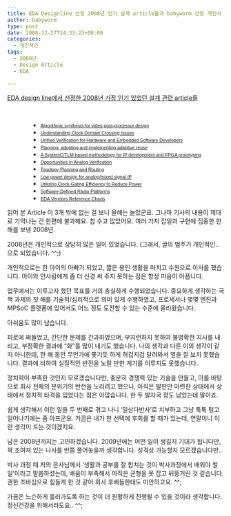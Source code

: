 ```yaml
---
title: EDA Designline 선정 2008년 인기 설계 article들과 babyworm 선정 개인사
author: babyworm
type: post
date: 2008-12-27T14:33:23+00:00
categories:
  - 개인적인
tags:
  - 2008년
  - Design Article
  - EDA

---
```

[EDA design line에서 선정한 2008년 가장 인기 있었던 설계 관련 article들][1] 

 

<ul style="margin-left: 40pt">
  <li>
    <a href="http://www.edadesignline.com/howto/212300376"><span style="font-family:Arial; font-size:8pt">Algorithmic synthesis for video post-processor design</span></a>
  </li>
  <li>
    <a href="http://www.edadesignline.com/howto/205201913"><span style="font-family:Arial; font-size:8pt">Understanding Clock Domain Crossing Issues</span></a>
  </li>
  <li>
    <a href="http://www.edadesignline.com/howto/212200519"><span style="font-family:Arial; font-size:8pt">Unified Verification for Hardware and Embedded Software Developers</span></a>
  </li>
  <li>
    <a href="http://www.edadesignline.com/howto/212500695"><span style="font-family:Arial; font-size:8pt">Planning, adopting and implementing adaptive reuse</span></a>
  </li>
  <li>
    <a href="http://www.edadesignline.com/howto/esl/212000064"><span style="font-family:Arial; font-size:8pt">A SystemC/TLM based methodology for IP development and FPGA prototyping</span></a>
  </li>
  <li>
    <a href="http://www.edadesignline.com/howto/analogmixedsignal/211600976"><span style="font-family:Arial; font-size:8pt">Opportunities in Analog Verification</span></a>
  </li>
  <li>
    <a href="http://www.edadesignline.com/howto/boardleveldesign/201201722"><span style="font-family:Arial; font-size:8pt">Topology Planning and Routing</span></a>
  </li>
  <li>
    <a href="http://www.edadesignline.com/howto/analogmixedsignal/208801508"><span style="font-family:Arial; font-size:8pt">Low power design for analog/mixed signal IP</span></a>
  </li>
  <li>
    <a href="http://www.edadesignline.com/howto/205800151"><span style="font-family:Arial; font-size:8pt">Utilizing Clock-Gating Efficiency to Reduce Power</span></a>
  </li>
  <li>
    <a href="http://www.edadesignline.com/howto/esl/206905299"><span style="font-family:Arial; font-size:8pt">Software-Defined Radio Platforms</span></a>
  </li>
  <li>
    <a href="http://www.edadesignline.com/products/208401054"><span style="font-family:Arial; font-size:8pt">EDA Vendors Reference Charts</span></a>
  </li>
</ul>

읽어 본 Article 이 3개 밖에 없는 걸 보니 올해는 놀았군요. 그나마 기사의 내용이 제대로 기억나는 건 한편에 불과해요. 참 수고 많았어요. 여러 가지 잡일과 구현에 집중한 한 해를 보낸 2008년. 

2008년은 개인적으로 상당히 많은 일이 있었습니다. (그래서, 글의 범주가 개인적인.. 으로 되었습니다. ^^;) 

개인적으로는 한 아이의 아빠가 되었고, 짧은 용인 생활을 마치고 수원으로 이사를 했습니다. 아이와 안사람에게 좀 더 신경 써 주지 못하는 점은 항상 마음이 아픕니다. 

업무에서는 이루고자 했던 목표를 거의 충실하게 수행되었습니다. 중요하게 생각하는 국책 과제의 첫 해를 기술적/심리적으로 의미 있게 수행하였고, 프로세서나 몇몇 엔진과 MPSoC 플랫폼에 있어서도 어느 정도 도전할 수 있는 수준에 올라왔습니다. 

아쉬움도 많이 남습니다. 

피로에 쪄들었고, 간단한 문제를 간과하였으며, 부지런하지 못하여 불명확한 지시를 내리고, 부정확한 결과에 &#8220;화&#8221;를 많이 내기도 했습니다. 나의 생각과 다른 이의 생각이 같지 아니한데, 한 해 동안 무언가에 쫓기듯 하게 허겁지겁 달려와서 옆을 잘 보지 못했습니다. 결과에 비하여 실질적인 반전을 노릴 만한 계기를 이루지도 못했습니다. 

정치력이 부족한 것인지 모르겠습니다만, 충분히 경쟁력 있는 기술을 만들고, 이를 바탕으로 회사 전체의 분위기의 반전을 노리려고 했으나, 아직은 발판만 마련한 상태에서 상태에서 정치적 타격을 입었다는 점은 아깝습니다. 한 두 발자국 정도 남았는데 말이죠. 

쉽게 생각해서 이런 일을 두 번째로 겪고 나니 &#8216;일상다반사&#8217;로 치부하고 그냥 툭툭 털고 일어나기에는 좀 아프군요. 가끔은 내가 한 선택에 후회를 할 때가 있는데, 연말이니 이런 생각이 드는 것이겠지요. 

남은 2008년까지는 고민하겠습니다. 2009년에는 어떤 일이 생길지 기대가 됩니다만, 꽉 조여져 있는 나사를 반쯤 풀어놓을까 생각합니다. 성격상 가능할지 모르겠습니다만.. 

박사 과정 때 저의 은사님께서 &#8216;생활과 공부를 잘 합치는 것이 박사과정에서 배워야 할 일&#8217;이라고 말씀하셨는데, 배움이 부족해서 아직은 균형을 못 잡고 뒤뚱거린 것 같습니다. 괜한 조바심으로 힘들게 한 것 같아 회사 후배들한테도 미안하고요. ^^; 

가끔은 느슨하게 흘러가도록 하는 것이 더 원활하게 진행될 수 있을 것이라 생각합니다. 정신건강을 위해서라도요.. ^^;

 [1]: http://www.edadesignline.com/212501821?cid=RSSfeed_EDAdesignline_edadlALL